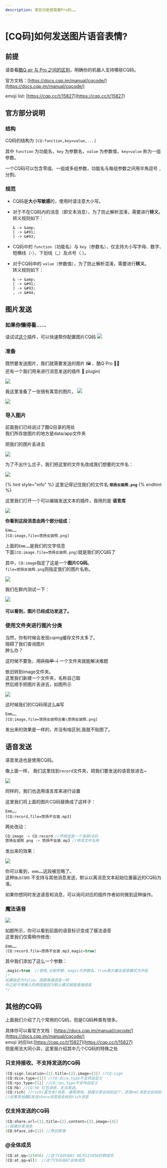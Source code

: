 ```yaml
---
description: 某些功能是需要Pro的……
---
```


# \[CQ码\]如何发送图片语音表情?

## 前提

请查看[酷Q air 与 Pro 之间的区别](difference-bt-cqap.md)，明确你的机器人支持哪些CQ码。

官方文档：[https://docs.cqp.im/manual/cqcode/](https://docs.cqp.im/manual/cqcode/)

emoji list: [https://cqp.cc/t/15827](https://cqp.cc/t/15827)

##  官方部分说明

### 结构 <a id="&#x7ED3;&#x6784;"></a>

CQ码的结构为 `[CQ:function,key=value,...]`

其中 `function` 为功能名，`key` 为参数名，`value` 为参数值，`key=value` 称为一组参数。

一个CQ码可以包含零组、一组或多组参数，功能名与每组参数之间用半角逗号 `,` 分割。

### 规范 <a id="&#x89C4;&#x8303;"></a>

* CQ码是**大小写敏感**的，使用时请注意大小写。
* 对于不在CQ码内的消息（即文本消息），为了防止解析混淆，需要进行**转义**。  
  转义规则如下：

  ```text
  & -> &amp;
  [ -> &#91;
  ] -> &#93;
  ```

* CQ码中的 `function`（功能名）与 `key`（参数名），仅支持大小写字母、数字、短横线（-）、下划线（\_）及点号（.）。
* 对于CQ码中的 `value`（参数值），为了防止解析混淆，需要进行**转义**。  
  转义规则如下：

  ```text
  & -> &amp;
  [ -> &#91;
  ] -> &#93;
  , -> &#44;
  ```

## 图片发送

### 如果你懒得看……

 请试试[这个](https://cqp.cc/t/47996)插件，可以快速帮你配置图片CQ码 ![](../.gitbook/assets/uxd_zc7k-_h34w-e4-05h.png) 

### 准备

 既然要发送图片，我们就需要发送的图片 🖼 、酷Q Pro 👨🏫   
还有一个我们用来进行消息发送的插件 🔌 plugin\(

![](../.gitbook/assets/image%20%28106%29.png)

我这里准备了一张很有寓意的图片。 ![](../.gitbook/assets/llu6-2z6ltvuf2v-txu55gn.png) 

![](../.gitbook/assets/you-yang-nv-zhuang-zhao-.png)

### 导入图片

 前面我们已经说过了酷Q目录的用处  
我们所存放图片的地方是data/app文件夹

 把我们的图片丢进去

![](../.gitbook/assets/image%20%2892%29.png)

 为了不出什么岔子，我们把这里的文件名改成我们想要的文件名：

![](../.gitbook/assets/image%20%2874%29.png)

{% hint style="info" %}
这里记得记住我们的文件名:**`悠扬女装照.png`**
{% endhint %}

 这里我们打开一个可以编辑发送文本的插件，我用的是 **语言库**

![](../.gitbook/assets/image%20%28107%29.png)

   **你看到这段消息由两个部分组成：**

```text
Emm…… 
[CQ:image,file=悠扬女装照.png]
```

上面的`Emm……`是我们的文字信息  
下面`[CQ:image.file=悠扬女装照.png]`就是我们的CQ码了

 其中，`CQ:image`指定了这是一个**图片CQ码**。  
`file=悠扬女装照.png`则指定我们的图片名称。

![](../.gitbook/assets/image%20%2873%29.png)

我们在群内测试一下：

![](../.gitbook/assets/image%20%28113%29.png)

#### 可以看到，图片已经成功发送了。

### 使用文件夹进行图片分类

当然，你有时候会发现cqimg缓存文件太多了。  
阻碍了我们查询图片  
肿么办？

 这时候不要急，用~~灰指甲（~~ 一个文件夹就能解决难题

 依旧转到image文件夹。  
这里我们新建一个文件夹，名称自己取  
然后顺手把图片丢进去，如图所示

![](../.gitbook/assets/image%20%28118%29.png)

 这时候我们的CQ码得这么~~`屑`~~写

```text
Emm…… 
[CQ:image,file=悠扬女装照合集\悠扬女装照.png]
```

 发出来的效果是一样的，并没有啥区别,我就不贴图了。

## 语音发送

语音发送也是使用CQ码。

像上面一样， 我们这里找到`record`文件夹，把我们要发送的语音放进去~

![](../.gitbook/assets/image%20%2889%29.png)

同样的，我们也选用语言库来进行设置

 这里我们将上面的图片CQ码替换成了这样子：

```text
Emm…… 
[CQ:record,file=悠扬不女装.mp3]
```

两处改动：

```kotlin
CQ:image -> CQ:record //声明这是一个语音CQ码
悠扬女装照.png -> 悠扬不女装.mp3 //修改文件名称
```

发出来的效果：

![](../.gitbook/assets/image%20%2868%29.png)

 你可以看到，`emm……`这段被忽略了。  
这种`独占CQ码` 不支持与其他消息发送，默认以离消息文本起始位置最近的CQ码为准。

 如果你想同时发送语音和消息，可以询问对应的插件作者如何做到这种操作。

### 魔法语音

![](../.gitbook/assets/image%20%2891%29.png)

 如题所示，你可以看到前面的语音标识变成了膜法语音  
这里我们仅需稍作修改:

```kotlin
Emm…… 
[CQ:record,file=悠扬不女装.mp3,magic=true]
```

其中我们添加了这么一个参数：

```kotlin
,magic=true  //使用,分割参数，magic为参数名，true表示魔法语音模式为开启
/*
如果指定为false，就跟普通语音一样
你之前不用输入的原因是因为默认模式就是普通语音
*/
```

## 其他的CQ码

 上面我们介绍了几个常用的CQ码，但是CQ码种类有很多。

具体你可以看官方文档：[https://docs.cqp.im/manual/cqcode/](https://docs.cqp.im/manual/cqcode/)  
emoji 对应list:[https://cqp.cc/t/15827](https://cqp.cc/t/15827)  
但是用法大同小异，这里我介绍其中几个CQ码的特殊之处

### 只支持接收、不支持发送的CQ码

```kotlin
[CQ:sign,location={1},title={2},image={3}] //CQ:sign
[CQ:dice,type={1}] //CQ:dice,type不支持自定义
[CQ:rps,type={1}] //CQ:rps,type不支持自定义
[CQ:hb] //CQ:hb 红包消息，无法发送。
[CQ:rich] //rich(富文本)消息，通常游戏、链接分享会收到这个，恶意xml消息也会收到
//如果其他酷Q发送share消息就会收到rich消息
```

###  仅支持发送的CQ码

```kotlin
[CQ:share,url={1},title={2},content={3},image={4}]
//链接分享消息
[CQ:bface,id={1}] //原创表情
```

### @全体成员

```kotlin
[CQ:at,qq=123456] //这个CQ码会At QQ为123456的群成员
[CQ:at,qq=all]  //这个CQ码会AT全体成员
```

